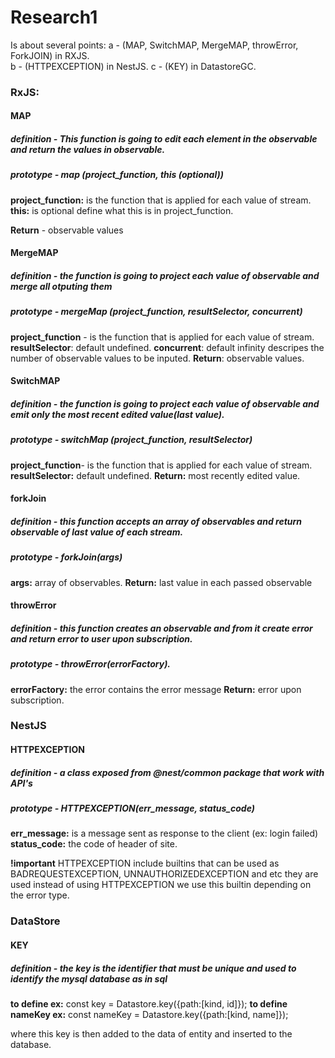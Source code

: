 # Research1

Is about several points:
a - (MAP, SwitchMAP, MergeMAP, throwError, ForkJOIN) in RXJS.\
b - (HTTPEXCEPTION) in NestJS.
c - (KEY) in DatastoreGC.

### RxJS:

#### MAP

##### definition - This function is going to edit each element in the observable and return the values in observable.

##### prototype - map (project_function, this (optional))

**project_function:** is the function that is applied for each value of stream.
**this:** is optional define what this is in project_function.

**Return** - observable values

#### MergeMAP

##### definition - the function is going to project each value of observable and merge all otputing them

##### prototype - mergeMap (project_function, resultSelector, concurrent)

**project_function** - is the function that is applied for each value of stream.
**resultSelector**: default undefined.
**concurrent**: default infinity descripes the number of observable values to be inputed.
**Return**: observable values.

#### SwitchMAP

##### definition - the function is going to project each value of observable and emit only the most recent edited value(last value).

##### prototype - switchMap (project_function, resultSelector)

**project_function**- is the function that is applied for each value of stream.
**resultSelector:** default undefined.
**Return:** most recently edited value.

#### forkJoin

##### definition - this function accepts an array of observables and return observable of last value of each stream.

##### prototype - forkJoin(args)

**args:** array of observables.
**Return:** last value in each passed observable

#### throwError

##### definition - this function creates an observable and from it create error and return error to user upon subscription.

##### prototype - throwError(errorFactory).

**errorFactory:** the error contains the error message
**Return:** error upon subscription.

### NestJS

#### HTTPEXCEPTION

##### definition - a class exposed from @nest/common package that work with API's

##### prototype - HTTPEXCEPTION(err_message, status_code)

**err_message:** is a message sent as response to the client (ex: login failed)
**status_code:** the code of header of site.

**!important** HTTPEXCEPTION include builtins that can be used as BADREQUESTEXCEPTION, UNNAUTHORIZEDEXCEPTION and etc
they are used instead of using HTTPEXCEPTION we use this builtin depending on the error type.

### DataStore

#### KEY

##### definition - the key is the identifier that must be unique and used to identify the mysql database as in sql

**to define ex:** const key = Datastore.key({path:[kind, id]});
**to define nameKey ex:** const nameKey = Datastore.key({path:[kind, name]});

where this key is then added to the data of entity and inserted to the database.
